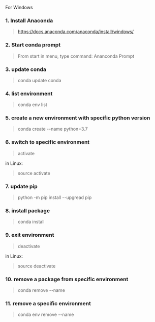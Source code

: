 For Windows

### 1. Install Anaconda
> https://docs.anaconda.com/anaconda/install/windows/

### 2. Start conda prompt
> From start in menu, type command: Ananconda Prompt

### 3. update conda
> conda update conda

### 4. list environment
> conda env list

### 5. create a new environment with specific python version
> conda create --name <env-name> python=3.7

### 6. switch to specific environment
> activate <env-name>

in Linux:
> source activate <env-name>

### 7. update pip
> python -m pip install --upgread pip

### 8. install package
> conda install <package-name>

### 9. exit environment
> deactivate

in Linux:
> source deactivate

### 10. remove a package from specific environment
> conda remove --name <env-name> <package-name>

### 11. remove a specific environment
> conda env remove --name <env-name>
